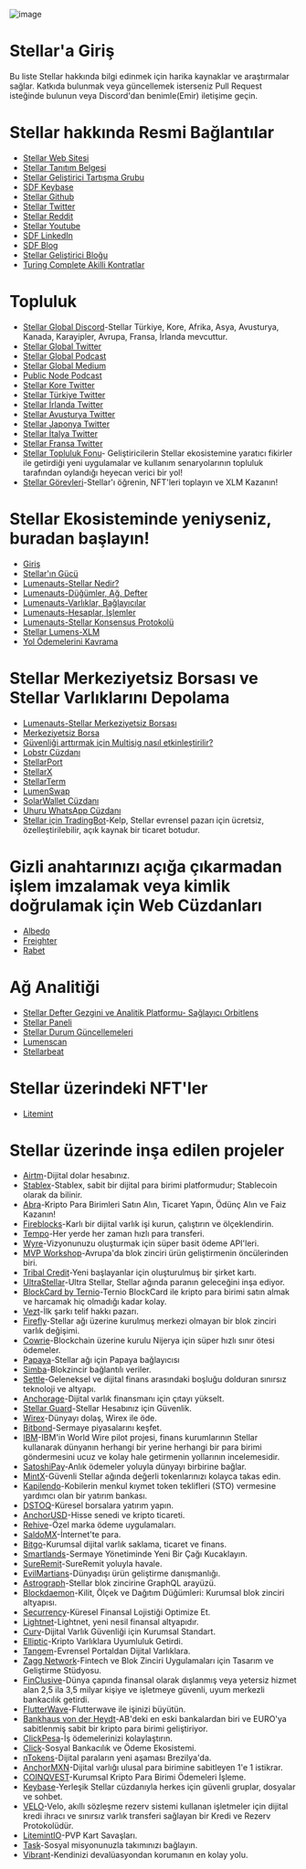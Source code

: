 ![image](https://user-images.githubusercontent.com/73669654/118894544-7164b380-b8d2-11eb-9916-ff4ba22713cf.png)
# Stellar'a Giriş
Bu liste Stellar hakkında bilgi edinmek için harika kaynaklar ve araştırmalar sağlar. Katkıda bulunmak veya güncellemek isterseniz Pull Request isteğinde bulunun veya Discord'dan benimle(Emir) iletişime geçin.
# Stellar hakkında Resmi Bağlantılar
* [Stellar Web Sitesi](https://www.stellar.org/)
* [Stellar Tanıtım Belgesi](https://assets.website-files.com/5deac75ecad2173c2ccccbc7/5df2560fba2fb0526f0ed55f_stellar-consensus-protocol.pdf)
* [Stellar Geliştirici Tartışma Grubu](https://groups.google.com/g/stellar-dev)
* [SDF Keybase](https://keybase.io/team/stellar.public)
* [Stellar Github](https://github.com/stellar)
* [Stellar Twitter](https://twitter.com/StellarOrg)
* [Stellar Reddit](https://www.reddit.com/r/Stellar/)
* [Stellar Youtube](https://www.youtube.com/channel/UC4BrVpvKK0r2zP9xVFQcPSA)
* [SDF LinkedIn](https://www.linkedin.com/company/stellar-development-foundation/)
* [SDF Blog](https://www.stellar.org/blog)
* [Stellar Geliştirici Bloğu](https://www.stellar.org/developers-blog)
* [Turing Complete Akilli Kontratlar](https://tss.stellar.org/)
# Topluluk
* [Stellar Global Discord](https://stellarglobal.chat/)-Stellar Türkiye, Kore, Afrika, Asya, Avusturya, Kanada, Karayipler, Avrupa, Fransa, İrlanda mevcuttur.
* [Stellar Global Twitter](https://twitter.com/StellarGlobal_)
* [Stellar Global Podcast](https://anchor.fm/samconner)
* [Stellar Global Medium](https://medium.com/stellar-global)
* [Public Node Podcast](https://podcast.publicnode.org/)
* [Stellar Kore Twitter](https://twitter.com/Stellar_Korea)
* [Stellar Türkiye Twitter](https://twitter.com/StellarXLMTR)
* [Stellar İrlanda Twitter](https://twitter.com/Stellar_IE)
* [Stellar Avusturya Twitter](https://twitter.com/Stellar_AT)
* [Stellar Japonya Twitter](https://twitter.com/stellarJPN)
* [Stellar İtalya Twitter](https://twitter.com/ItaliaStellar)
* [Stellar Fransa Twitter](https://twitter.com/Stellar_FR)
* [Stellar Topluluk Fonu](https://communityfund.stellar.org/)- Geliştiricilerin Stellar ekosistemine yaratıcı fikirler ile getirdiği yeni uygulamalar ve kullanım senaryolarının topluluk tarafından oylandığı heyecan verici bir yol!
* [Stellar Görevleri](https://quest.stellar.org/)-Stellar'ı öğrenin, NFT'leri toplayın ve XLM Kazanın!
# Stellar Ekosisteminde yeniyseniz, buradan başlayın!
* [Giriş](https://www.stellar.org/learn/intro-to-stellar)
* [Stellar'ın Gücü](https://www.stellar.org/learn/the-power-of-stellar)
* [Lumenauts-Stellar Nedir?](https://www.lumenauts.com/lessons/what-is-stellar)
* [Lumenauts-Düğümler, Ağ, Defter](https://www.lumenauts.com/lessons/nodes-network-ledger)
* [Lumenauts-Varlıklar, Bağlayıcılar](https://www.lumenauts.com/lessons/assets-and-anchors)
* [Lumenauts-Hesaplar, İşlemler](https://www.lumenauts.com/lessons/accounts-and-transactions)
* [Lumenauts-Stellar Konsensus Protokolü](https://www.lumenauts.com/lessons/stellar-decentralized-exchange)
* [Stellar Lumens-XLM](https://www.stellar.org/lumens)
* [Yol Ödemelerini Kavrama](https://medium.com/stellar-community/understanding-stellar-path-payments-5eefe55b071b)
# Stellar Merkeziyetsiz Borsası ve Stellar Varlıklarını Depolama
* [Lumenauts-Stellar Merkeziyetsiz Borsası](https://www.lumenauts.com/lessons/stellar-decentralized-exchange)
* [Merkeziyetsiz Borsa](https://developers.stellar.org/docs/glossary/decentralized-exchange/)
* [Güvenliği arttırmak için Multisig nasıl etkinleştirilir?](https://lobstr.zendesk.com/hc/en-us/articles/360014009499-How-to-enable-multisig-for-my-Stellar-account-in-LOBSTR-wallet-)
* [Lobstr Cüzdanı](https://lobstr.co/)
* [StellarPort](https://stellarport.io/)
* [StellarX](https://www.stellarx.com/)
* [StellarTerm](https://stellarterm.com/)
* [LumenSwap](https://lumenswap.io/swap)
* [SolarWallet Cüzdanı](https://solarwallet.io/)
* [Uhuru WhatsApp Cüzdanı](https://uhuruwallet.com/)
* [Stellar için TradingBot](https://kelpbot.io/)-Kelp, Stellar evrensel pazarı için ücretsiz, özelleştirilebilir, açık kaynak bir ticaret botudur.
# Gizli anahtarınızı açığa çıkarmadan işlem imzalamak veya kimlik doğrulamak için Web Cüzdanları
* [Albedo](https://albedo.link/)
* [Freighter](https://www.freighter.app/)
* [Rabet](https://rabet.io/)
# Ağ Analitiği
* [Stellar Defter Gezgini ve Analitik Platformu- Sağlayıcı Orbitlens](https://stellar.expert/explorer/public)
* [Stellar Paneli](https://dashboard.stellar.org/)
* [Stellar Durum Güncellemeleri](https://status.stellar.org/)
* [Lumenscan](https://lumenscan.io/)
* [Stellarbeat](https://stellarbeat.io/)
# Stellar üzerindeki NFT'ler
* [Litemint](https://litemint.com/)
# Stellar üzerinde inşa edilen projeler
* [Airtm](https://www.airtm.com/en/)-Dijital dolar hesabınız.
* [Stablex](https://stablex.org/)-Stablex, sabit bir dijital para birimi platformudur; Stablecoin olarak da bilinir. 
* [Abra](https://www.abra.com/)-Kripto Para Birimleri Satın Alın, Ticaret Yapın, Ödünç Alın ve Faiz Kazanın!
* [Fireblocks](https://www.fireblocks.com/)-Karlı bir dijital varlık işi kurun, çalıştırın ve ölçeklendirin.
* [Tempo](https://tempo.eu.com/home)-Her yerde her zaman hızlı para transferi.
* [Wyre](https://www.sendwyre.com/)-Vizyonunuzu oluşturmak için süper basit ödeme API'leri.
* [MVP Workshop](https://mvpworkshop.co/)-Avrupa'da blok zinciri ürün geliştirmenin öncülerinden biri.
* [Tribal Credit](https://www.tribal.credit/)-Yeni başlayanlar için oluşturulmuş bir şirket kartı.
* [UltraStellar](https://ultrastellar.com/)-Ultra Stellar, Stellar ağında paranın geleceğini inşa ediyor.
* [BlockCard by Ternio](https://getblockcard.com/)-Ternio BlockCard ile kripto para birimi satın almak ve harcamak hiç olmadığı kadar kolay.
* [Vezt](https://www.vezt.co/)-İlk şarkı telif hakkı pazarı.
* [Firefly](https://fchain.io/en/)-Stellar ağı üzerine kurulmuş merkezi olmayan bir blok zinciri varlık değişimi.
* [Cowrie](https://www.cowrie.exchange/)-Blockchain üzerine kurulu Nijerya için süper hızlı sınır ötesi ödemeler.
* [Papaya](https://apay.io/in)-Stellar ağı için Papaya bağlayıcısı
* [Simba](https://simbachain.com/)-Blokzincir bağlantılı veriler.
* [Settle](https://settlenetwork.com/)-Geleneksel ve dijital finans arasındaki boşluğu dolduran sınırsız teknoloji ve altyapı.
* [Anchorage](https://www.anchorage.com/)-Dijital varlık finansmanı için çıtayı yükselt.
* [Stellar Guard](https://stellarguard.me/)-Stellar Hesabınız için Güvenlik.
* [Wirex](https://wirexapp.com/en)-Dünyayı dolaş, Wirex ile öde.
* [Bitbond](https://www.bitbond.com/)-Sermaye piyasalarını keşfet.
* [IBM](https://www.stellar.org/case-studies/ibm-world-wire)-IBM'in World Wire pilot projesi, finans kurumlarının Stellar kullanarak dünyanın herhangi bir yerine herhangi bir para birimi göndermesini ucuz ve kolay hale getirmenin yollarının incelemesidir.
* [SatoshiPay](https://satoshipay.io/)-Anlık ödemeler yoluyla dünyayı birbirine bağlar.
* [MintX](https://mintx.co/)-Güvenli Stellar ağında değerli tokenlarınızı kolayca takas edin.
* [Kapilendo](https://www.kapilendo.de/#/)-Kobilerin menkul kıymet token teklifleri (STO) vermesine yardımcı olan bir yatırım bankası.
* [DSTOQ](https://www.dstoq.com/)-Küresel borsalara yatırım yapın.
* [AnchorUSD](https://www.anchorusd.com/)-Hisse senedi ve kripto ticareti.
* [Rehive](https://rehive.com/)-Özel marka ödeme uygulamaları.
* [SaldoMX](https://smxwallet.com/)-İnternet'te para.
* [Bitgo](https://www.bitgo.com/)-Kurumsal dijital varlık saklama, ticaret ve finans.
* [Smartlands](https://smartlands.io/)-Sermaye Yönetiminde Yeni Bir Çağı Kucaklayın.
* [SureRemit](https://sureremit.co/)-SureRemit yoluyla havale.
* [EvilMartians](https://evilmartians.com/)-Dünyadışı ürün geliştirme danışmanlığı.
* [Astrograph](https://astrograph.io/)-Stellar blok zincirine GraphQL arayüzü.
* [Blockdaemon](https://blockdaemon.com/)-Kilit, Ölçek ve Dağıtım Düğümleri: Kurumsal blok zinciri altyapısı.
* [Securrency](https://securrency.com/)-Küresel Finansal Lojistiği Optimize Et.
* [Lightnet](https://lightnet.io/)-Lightnet, yeni nesil finansal altyapıdır.
* [Curv](https://www.curv.co/)-Dijital Varlık Güvenliği için Kurumsal Standart.
* [Elliptic](https://www.elliptic.co/)-Kripto Varlıklara Uyumluluk Getirdi.
* [Tangem](https://tangem.com/)-Evrensel Portaldan Dijital Varlıklara.
* [Zagg Network](https://www.zaggnetwork.com/)-Fintech ve Blok Zinciri Uygulamaları için Tasarım ve Geliştirme Stüdyosu.
* [FinClusive](https://finclusive.com/)-Dünya çapında finansal olarak dışlanmış veya yetersiz hizmet alan 2,5 ila 3,5 milyar kişiye ve işletmeye güvenli, uyum merkezli bankacılık getirdi.
* [FlutterWave](https://www.flutterwave.com/us/)-Flutterwave ile işinizi büyütün.
* [Bankhaus von der Heydt](https://www.1754.eu/)-AB'deki en eski bankalardan biri ve EURO'ya sabitlenmiş sabit bir kripto para birimi geliştiriyor.
* [ClickPesa](https://clickpesa.com/)-İş ödemelerinizi kolaylaştırın.
* [Click](https://clic.world/)-Sosyal Bankacılık ve Ödeme Ekosistemi.
* [nTokens](https://www.ntokens.com/)-Dijital paraların yeni aşaması Brezilya'da.
* [AnchorMXN](https://www.anchormxn.com/)-Dijital varlığı ulusal para birimine sabitleyen 1'e 1 istikrar.
* [COINQVEST](https://www.coinqvest.com/)-Kurumsal Kripto Para Birimi Ödemeleri İşleme.
* [Keybase](https://keybase.io/)-Yerleşik Stellar cüzdanıyla herkes için güvenli gruplar, dosyalar ve sohbet.
* [VELO](https://velo.org/)-Velo, akıllı sözleşme rezerv sistemi kullanan işletmeler için dijital kredi ihracı ve sınırsız varlık transferi sağlayan bir Kredi ve Rezerv Protokolüdür.
* [LitemintIO](https://litemint.io/)-PVP Kart Savaşları.
* [Task](https://task.io/)-Sosyal misyonunuzla takımınızı bağlayın.
* [Vibrant](https://vibrantapp.com/)-Kendinizi devalüasyondan korumanın en kolay yolu.
